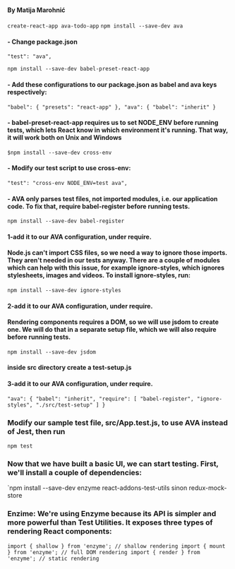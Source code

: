 #### By Matija Marohnić
`create-react-app ava-todo-app`
`npm install --save-dev ava`

#### - Change package.json
`"test": "ava",`

`npm install --save-dev babel-preset-react-app`

#### - Add these configurations to our package.json as babel and ava keys respectively:
`"babel": {
    "presets": "react-app"
  },
  "ava": {
    "babel": "inherit"
  }
`
#### - babel-preset-react-app requires us to set NODE_ENV before running tests, which lets React know in which environment it's running. That way, it will work both on Unix and Windows
`$npm install --save-dev cross-env`

 #### - Modify our test script to use cross-env:
`"test": "cross-env NODE_ENV=test ava",`

#### - AVA only parses test files, not imported modules, i.e. our application code. To fix that, require babel-register before running tests.
`npm install --save-dev babel-register`

#### 1-add it to our AVA configuration, under require.

#### Node.js can't import CSS files, so we need a way to ignore those imports. They aren't needed in our tests anyway. There are a couple of modules which can help with this issue, for example ignore-styles, which ignores stylesheets, images and videos. To install ignore-styles, run:
`npm install --save-dev ignore-styles`

#### 2-add it to our AVA configuration, under require.

#### Rendering components requires a DOM, so we will use jsdom to create one. We will do that in a separate setup file, which we will also require before running tests.
`npm install --save-dev jsdom`

#### inside src directory create a test-setup.js

#### 3-add it to our AVA configuration, under require.
``"ava": {
      "babel": "inherit",
      "require": [
        "babel-register",
        "ignore-styles",
        "./src/test-setup"
      ]
    }``
    
### Modify our sample test file, src/App.test.js, to use AVA instead of Jest, then run
`npm test`

### Now that we have built a basic UI, we can start testing. First, we'll install a couple of dependencies:
`npm install --save-dev enzyme react-addons-test-utils sinon redux-mock-store

### Enzime: We're using Enzyme because its API is simpler and more powerful than Test Utilities. It exposes three types of rendering React components:
`import { shallow } from 'enzyme'; // shallow rendering
 import { mount } from 'enzyme'; // full DOM rendering
 import { render } from 'enzyme'; // static rendering`
    

    
    